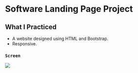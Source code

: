 # Software Landing Page Project

## What I Practiced

- A website designed using HTML and Bootstrap.
- Responsive.

### `Screen`

![](screen.gif)